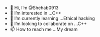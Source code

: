 - 👋 Hi, I’m @Shehab0913
- 👀 I’m interested in ...C++
- 🌱 I’m currently learning ...Ethical hacking 
- 💞️ I’m looking to collaborate on ...C++
- 📫 How to reach me ...My dream 

<!---
Shehab0913/Shehab0913 is a ✨ special ✨ repository because its `README.md` (this file) appears on your GitHub profile.
You can click the Preview link to take a look at your changes.
--->

